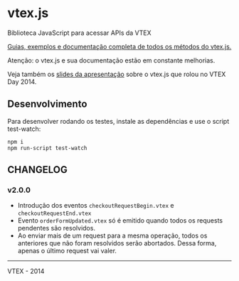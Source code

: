 # vtex.js

Biblioteca JavaScript para acessar APIs da VTEX

[Guias, exemplos e documentação completa de todos os métodos do vtex.js.](/docs)

Atenção: o vtex.js e sua documentação estão em constante melhorias.

Veja também os [slides da apresentação](http://goo.gl/tYT23t)
sobre o vtex.js que rolou no VTEX Day 2014.

## Desenvolvimento

Para desenvolver rodando os testes, instale as dependências e use o script test-watch:

    npm i
    npm run-script test-watch

## CHANGELOG

### v2.0.0

- Introdução dos eventos `checkoutRequestBegin.vtex` e `checkoutRequestEnd.vtex`
- Evento `orderFormUpdated.vtex` só é emitido quando todos os requests pendentes são resolvidos.
- Ao enviar mais de um request para a mesma operação, todos os anteriores que não foram resolvidos serão abortados. Dessa forma, apenas o último request vai valer.

------

VTEX - 2014
